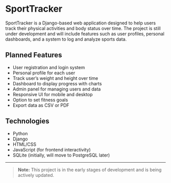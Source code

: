# SportTracker

SportTracker is a Django-based web application designed to help users track their physical activities and body status over time. The project is still under development and will include features such as user profiles, personal dashboards, and a system to log and analyze sports data.

## Planned Features

- User registration and login system  
- Personal profile for each user  
- Track user’s weight and height over time  
- Dashboard to display progress with charts  
- Admin panel for managing users and data  
- Responsive UI for mobile and desktop  
- Option to set fitness goals  
- Export data as CSV or PDF  

## Technologies

- Python  
- Django  
- HTML/CSS  
- JavaScript (for frontend interactivity)  
- SQLite (initially, will move to PostgreSQL later)

---

> **Note:** This project is in the early stages of development and is being actively updated.

